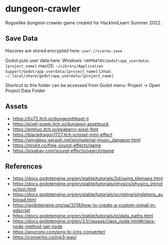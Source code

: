 # dungeon-crawler
Roguelike dungeon crawler game created for HackInnLearn Summer 2022.

## Save Data
Hiscores are stored encrypted here: `user://scores.save`

Godot puts user data here:
Windows: `%APPDATA%\Godot\app_userdata\[project_name]`
macOS: `~/Library/Application Support/Godot/app_userdata/[project_name]`
Linux: `~/.local/share/godot/app_userdata/[project_name]`

Shortcut to this folder can be accessed from Godot menu:
Project -> Open Project Data Folder

## Assets
- https://0x72.itch.io/dungeontileset-ii
- https://pixel-poem.itch.io/dungeon-assetpuck
- https://emhuo.itch.io/peaberry-pixel-font
- https://blackdragon1727.itch.io/pixel-mini-effect
- https://wingless-seraph.net/en/material-music_dangeon.html
- https://mixkit.co/free-sound-effects/game
- https://pixabay.com/sound-effects/search/game

## References
- https://docs.godotengine.org/en/stable/tutorials/2d/using_tilemaps.html
- https://docs.godotengine.org/en/stable/tutorials/physics/physics_introduction.html
- https://docs.godotengine.org/en/stable/tutorials/scripting/singletons_autoload.html
- https://godotengine.org/qa/3218/how-to-create-a-custom-signal-in-gdscript
- https://docs.godotengine.org/en/stable/tutorials/io/data_paths.html
- https://docs.godotengine.org/en/3.1/classes/class_node.html#class-node-method-get-node
- https://anyconv.com/png-to-icns-converter/
- https://convertio.co/mp3-wav/
